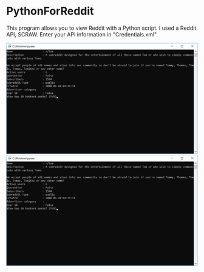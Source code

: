 # PythonForReddit

This program allows you to view Reddit with a Python script. I used a Reddit API, SCRAW. Enter your API information in "Credentials.xml".

![Post on Tom sub](Screenshot1.png?raw=true "Posts on Subreddit")
![One post on Tom sub](Screenshot1.png?raw=true "One post on Subreddit")